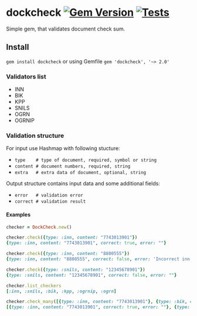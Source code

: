 # dockcheck [![Gem Version](https://badge.fury.io/rb/dockcheck.svg)](https://badge.fury.io/rb/dockcheck) [![Tests](https://github.com/solar05/dockcheck/actions/workflows/ruby.yml/badge.svg)](https://github.com/solar05/dockcheck/actions/workflows/ruby.yml)
Simple gem, that validates document check sum.

## Install
`gem install dockcheck`
or using Gemfile `gem 'dockcheck', '~> 2.0'`

### Validators list
- INN
- BIK
- KPP
- SNILS
- OGRN
- OGRNIP

### Validation structure
For input use Hashmap with following stucture:
- `type    # type of document, required, symbol or string`
- `content # document numbers, required, string`
- `extra   # extra data of document, optional, string`

Output structure contains input data and some additional fields:
- `error   # validation error`
- `correct # validation result`

#### Examples
```Ruby
checker = DockCheck.new()  

checker.check({type: :inn, content: "7743013901"})
{type: :inn, content: "7743013901", correct: true, error: ""}

checker.check({type: :inn, content: "8800555"})
{type: :inn, content: "8800555", correct: false, error: 'Incorrect inn numbers count!'}

checker.check({type: :snils, content: "12345678901"})
{type: :snils, content: "12345678901", correct: false, error: ""}

checker.list_checkers
[:inn, :snils, :bik, :kpp, :ogrnip, :ogrn]

checker.check_many([{type: :inn, content: "7743013901"}, {type: :bik, content: "123456?!@"}])
[{type: :inn, content: "7743013901", correct: true, error: ""}, {type: :bik, content: "123456?!@", correct: false, error: ""}]
```
